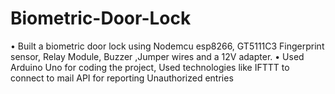 # Biometric-Door-Lock
•	Built a biometric door lock using Nodemcu esp8266, GT5111C3 Fingerprint sensor, Relay Module, Buzzer
,Jumper wires and a 12V adapter.
•	Used Arduino Uno for coding the project, Used technologies like IFTTT to connect to mail API for reporting
Unauthorized entries
